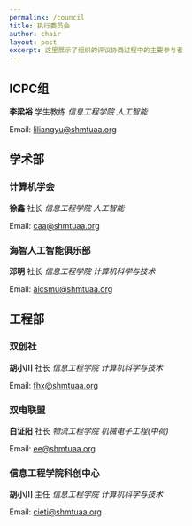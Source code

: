 ```yaml
---
permalink: /council
title: 执行委员会
author: chair
layout: post
excerpt: 这里展示了组织的评议协商过程中的主要参与者
---
```


## ICPC组

**李梁裕** 学生教练 _信息工程学院 人工智能_

Email: [liliangyu@shmtuaa.org](mailto:liliangyu@shmtuaa.org)


## 学术部

### 计算机学会

**徐鑫** 社长 _信息工程学院 人工智能_

Email: [caa@shmtuaa.org](mailto:caa@shmtuaa.org)

### 海智人工智能俱乐部

**邓明** 社长 _信息工程学院 计算机科学与技术_

Email: [aicsmu@shmtuaa.org](mailto:aicsmu@shmtuaa.org)


## 工程部

### 双创社

**胡小川** 社长 _信息工程学院 计算机科学与技术_

Email: [fhx@shmtuaa.org](mailto:fhx@shmtuaa.org)

### 双电联盟

**白证阳** 社长 _物流工程学院 机械电子工程(中荷)_

Email: [ee@shmtuaa.org](mailto:ee@shmtuaa.org)

### 信息工程学院科创中心

**胡小川** 主任 _信息工程学院 计算机科学与技术_

Email: [cieti@shmtuaa.org](mailto:cieti@shmtuaa.org)

